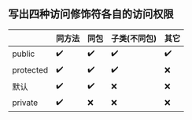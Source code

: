 ## 写出四种访问修饰符各自的访问权限

|       | 同方法 | 同包  | 子类(不同包) |  其它  |
|-------| -------|-------|-------|-------|
|public  |  ✔️  |  ✔️   |  ✔️  |   ✔️  |
|protected|  ✔️ |  ✔️  |   ✔️  |    ❌   |
|  默认  |  ✔️  |  ✔️  |   ❌    |   ❌    |
| private|  ✔️  |   ❌    |   ❌    |    ❌   |
